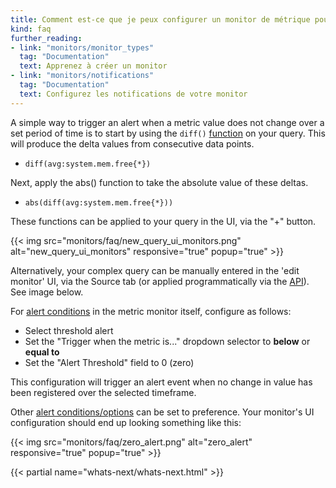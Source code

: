 ```yaml
---
title: Comment est-ce que je peux configurer un monitor de métrique pour m'alerter lorsqu'il n'y a AUCUN changement de valeur?
kind: faq
further_reading:
- link: "monitors/monitor_types"
  tag: "Documentation"
  text: Apprenez à créer un monitor
- link: "monitors/notifications"
  tag: "Documentation"
  text: Configurez les notifications de votre monitor
---
```


A simple way to trigger an alert when a metric value does not change over a set period of time is to start by using the `diff()` [function][1] on your query. This will produce the delta values from consecutive data points.

* `diff(avg:system.mem.free{*})`

Next, apply the abs() function to take the absolute value of these deltas.

* `abs(diff(avg:system.mem.free{*}))`

These functions can be applied to your query in the UI, via the "+" button.

{{< img src="monitors/faq/new_query_ui_monitors.png" alt="new_query_ui_monitors" responsive="true" popup="true" >}}

Alternatively, your complex query can be manually entered in the 'edit monitor' UI, via the Source tab (or applied programmatically via the [API](/api)). See image below.

For [alert conditions][2] in the metric monitor itself, configure as follows:

* Select threshold alert
* Set the "Trigger when the metric is..." dropdown selector to **below** or **equal to**
* Set the "Alert Threshold" field to 0 (zero)

This configuration will trigger an alert event when no change in value has been registered over the selected timeframe.

Other [alert conditions/options][2] can be set to preference. Your monitor's UI configuration should end up looking something like this:

{{< img src="monitors/faq/zero_alert.png" alt="zero_alert" responsive="true" popup="true" >}}

{{< partial name="whats-next/whats-next.html" >}}

[1]: /graphing/miscellaneous/functions
[2]: /monitors/monitor_types/#define-the-conditions
